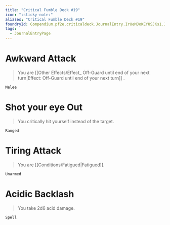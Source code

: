 ```yaml
---
title: "Critical Fumble Deck #19"
icon: ":sticky-note:"
aliases: "Critical Fumble Deck #19"
foundryId: Compendium.pf2e.criticaldeck.JournalEntry.IrUeMJoKEYUSJKs1.JournalEntryPage.qJgQ0vw4mcqDyYVT
tags:
  - JournalEntryPage
---
```

# Awkward Attack

> You are [[Other Effects/Effect\_ Off-Guard until end of your next turn|Effect: Off-Guard until end of your next turn]] .

`Melee`

# Shot your eye Out

> You critically hit yourself instead of the target.

`Ranged`

# Tiring Attack

> You are [[Conditions/Fatigued|Fatigued]].

`Unarmed`

# Acidic Backlash

> You take 2d6 acid damage.

`Spell`